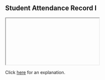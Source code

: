##  Student Attendance Record I 

<iframe></iframe>

Click [here](Explanation.md) for an explanation.

